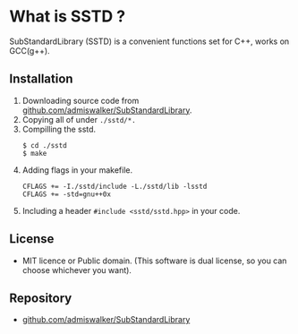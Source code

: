 # What is SSTD ?

SubStandardLibrary (SSTD) is a convenient functions set for C++, works on GCC(g++).

## Installation
1. Downloading source code from [github.com/admiswalker/SubStandardLibrary](https://github.com/admiswalker/SubStandardLibrary).
2. Copying all of under ```./sstd/*.```
3. Compilling the sstd.
   ```
   $ cd ./sstd
   $ make
   ```
4. Adding flags in your makefile.
   ```
   CFLAGS += -I./sstd/include -L./sstd/lib -lsstd
   CFLAGS += -std=gnu++0x
   ```
5. Including a header ```#include <sstd/sstd.hpp>``` in your code.

## License
- MIT licence or Public domain. (This software is dual license, so you can choose whichever you want).

## Repository
- [github.com/admiswalker/SubStandardLibrary](https://github.com/admiswalker/SubStandardLibrary)
